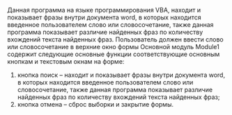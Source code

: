 ﻿Данная программа на языке программирования VBA, находит и показывает фразы внутри документа word, 
в которых находится введенное пользователем слово или словосочетание, 
также данная программа показывает различие найденных фраз по количеству вхождений текста найденных фраз. 
Пользователь должен ввести слово или словосочетание в верхние окно формы
Основной модуль Module1 содержит следующие основные функции соответствующие основным кнопкам и текстовым окнам на форме:
1)	кнопка поиск – находит и показывает фразы внутри документа word, 
в которых находится введенное пользователем слово или словосочетание, 
также данная программа показывает различие найденных фраз по количеству вхождений текста найденных фраз;
2)	кнопка отмена – сброс выборки и закрытие формы.
